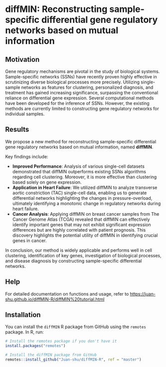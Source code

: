 # diffMIN: Reconstructing sample-specific differential gene regulatory networks based on mutual information

## Motivation

Gene regulatory mechanisms are pivotal in the study of biological systems. Sample-specific networks (SSNs) have recently proven highly effective in scrutinizing diverse biological processes more precisely. Utilizing single-sample networks as features for clustering, personalized diagnosis, and treatment has gained increasing significance, surpassing the conventional reliance on differential gene expression. Several computational methods have been developed for the inference of SSNs. However, the existing methods are currently limited to constructing gene regulatory networks for individual samples.

## Results

We propose a new method for reconstructing sample-specific differential gene regulatory networks based on mutual information, named **diffMIN**. 

Key findings include:
- **Improved Performance**: Analysis of various single-cell datasets demonstrated that diffMIN outperforms existing SSNs algorithms regarding cell clustering. Moreover, it is more effective than clustering based solely on gene expression.
- **Application in Heart Failure**: We utilized diffMIN to analyze transverse aortic constriction (TAC) single-cell data, enabling us to generate differential networks highlighting the changes in pressure-overload, ultimately identifying a monotonic change in regulatory networks during heart failure.
- **Cancer Analysis**: Applying diffMIN on breast cancer samples from The Cancer Genome Atlas (TCGA) revealed that diffMIN can effectively identify important genes that may not exhibit significant expression differences but are highly correlated with patient prognosis. This discovery highlights the potential utility of diffMIN in identifying crucial genes in cancer.

In conclusion, our method is widely applicable and performs well in cell clustering, identification of key genes, investigation of biological processes, and disease diagnosis by constructing sample-specific differential networks.

## Help 

For detailed documentation on functions and usage, refer to https://juan-shu.github.io/diffMIN-R/diffMIN%20tutorial.html

## Installation

You can install the `diffMIN` R package from GitHub using the `remotes` package. In R, run:

```r
# Install the remotes package if you don't have it
install.packages("remotes")

# Install the diffMIN package from GitHub
remotes::install_github("Juan-shu/diffMIN-R", ref = "master")
